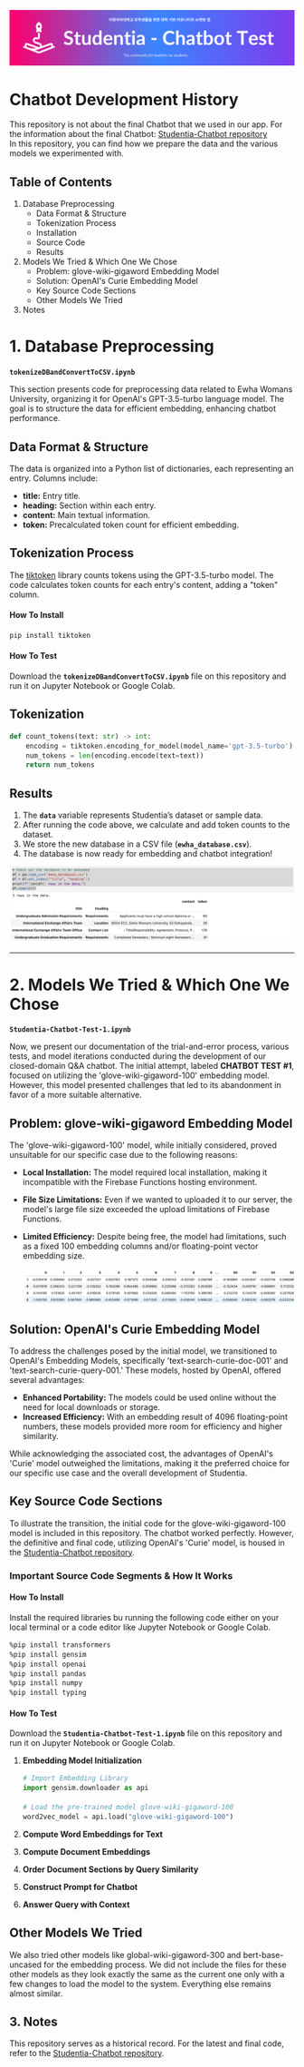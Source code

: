 ![Studentia - Read.ME Title](images/studentia-banner.png)
# **Chatbot Development History**
This repository is not about the final Chatbot that we used in our app. For the information about the final Chatbot: [Studentia-Chatbot repository](https://github.com/Studentia/Studentia-Chatbot) <br/>
In this repository, you can find how we prepare the data and the various models we experimented with.

## **Table of Contents**

1. Database Preprocessing
    - Data Format & Structure
    - Tokenization Process
    - Installation
    - Source Code
    - Results
2. Models We Tried & Which One We Chose
    - Problem: glove-wiki-gigaword Embedding Model
    - Solution: OpenAI's Curie Embedding Model
    - Key Source Code Sections
    - Other Models We Tried
3. Notes

# **1. Database Preprocessing**

**`tokenizeDBandConvertToCSV.ipynb`**

This section presents code for preprocessing data related to Ewha Womans University, organizing it for OpenAI's GPT-3.5-turbo language model. The goal is to structure the data for efficient embedding, enhancing chatbot performance.

## **Data Format & Structure**

The data is organized into a Python list of dictionaries, each representing an entry. Columns include:

- **title:** Entry title.
- **heading:** Section within each entry.
- **content:** Main textual information.
- **token:** Precalculated token count for efficient embedding.

## **Tokenization Process**

The [tiktoken](https://github.com/openai/openai-cookbook/blob/main/examples/How_to_count_tokens_with_tiktoken.ipynb) library counts tokens using the GPT-3.5-turbo model. The code calculates token counts for each entry's content, adding a "token" column.

#### **How To Install**

```bash
pip install tiktoken
```

#### **How To Test**
Download the **`tokenizeDBandConvertToCSV.ipynb`** file on this repository and run it on Jupyter Notebook or Google Colab.

## **Tokenization**

```python
def count_tokens(text: str) -> int:
    encoding = tiktoken.encoding_for_model(model_name='gpt-3.5-turbo')
    num_tokens = len(encoding.encode(text=text))
    return num_tokens
```

## **Results**

1. The **`data`** variable represents Studentia’s dataset or sample data.
2. After running the code above, we calculate and add token counts to the dataset.
3. We store the new database in a CSV file (**`ewha_database.csv`**).
4. The database is now ready for embedding and chatbot integration!

![Database Structure Result - Sample Image](images/Screenshot%202023-12-08%20at%202.51.37%20PM.png)

---

# **2. Models We Tried & Which One We Chose**

**`Studentia-Chatbot-Test-1.ipynb`**

Now, we present our documentation of the trial-and-error process, various tests, and model iterations conducted during the development of our closed-domain Q&A chatbot. The initial attempt, labeled **CHATBOT TEST #1**, focused on utilizing the 'glove-wiki-gigaword-100' embedding model. However, this model presented challenges that led to its abandonment in favor of a more suitable alternative.

## **Problem: glove-wiki-gigaword Embedding Model**

The 'glove-wiki-gigaword-100' model, while initially considered, proved unsuitable for our specific case due to the following reasons:

- **Local Installation:** The model required local installation, making it incompatible with the Firebase Functions hosting environment.
- **File Size Limitations:** Even if we wanted to uploaded it to our server, the model's large file size exceeded the upload limitations of Firebase Functions.
- **Limited Efficiency:** Despite being free, the model had limitations, such as a fixed 100 embedding columns and/or floating-point vector embedding size.
    
    ![100 embedding float-point numbers limit - Sample Image](images/Screenshot%202023-12-08%20at%202.51.12%20PM.png)
    

## **Solution: OpenAI's Curie Embedding Model**

To address the challenges posed by the initial model, we transitioned to OpenAI's Embedding Models, specifically 'text-search-curie-doc-001' and 'text-search-curie-query-001.' These models, hosted by OpenAI, offered several advantages:

- **Enhanced Portability:** The models could be used online without the need for local downloads or storage.
- **Increased Efficiency:** With an embedding result of 4096 floating-point numbers, these models provided more room for efficiency and higher similarity.

While acknowledging the associated cost, the advantages of OpenAI's 'Curie' model outweighed the limitations, making it the preferred choice for our specific use case and the overall development of Studentia.

## **Key Source Code Sections**

To illustrate the transition, the initial code for the glove-wiki-gigaword-100 model is included in this repository. The chatbot worked perfectly. However, the definitive and final code, utilizing OpenAI's 'Curie' model, is housed in the [Studentia-Chatbot repository](https://github.com/Studentia/Studentia-Chatbot).

### **Important Source Code Segments & How It Works**

#### **How To Install**

Install the required libraries bu running the following code either on your local terminal or a code editor like Jupyter Notebook or Google Colab.

```bash
%pip install transformers
%pip install gensim
%pip install openai
%pip install pandas
%pip install numpy
%pip install typing
```

#### **How To Test**

Download the **`Studentia-Chatbot-Test-1.ipynb`** file on this repository and run it on Jupyter Notebook or Google Colab.

1. **Embedding Model Initialization**
    
    ```python
    # Import Embedding Library
    import gensim.downloader as api
    
    # Load the pre-trained model glove-wiki-gigaword-100
    word2vec_model = api.load("glove-wiki-gigaword-100")
    ```
    
2. **Compute Word Embeddings for Text**
3. **Compute Document Embeddings**
4. **Order Document Sections by Query Similarity**
5. **Construct Prompt for Chatbot**
6. **Answer Query with Context**

## Other Models We Tried

We also tried other models like global-wiki-gigaword-300 and bert-base-uncased for the embedding process. We did not include the files for these other models as they look exactly the same as the current one only with a few changes to load the model to the system. Everything else remains almost similar.

## 3. **Notes**

This repository serves as a historical record. For the latest and final code, refer to the [Studentia-Chatbot repository](https://github.com/Studentia/Studentia-Chatbot).
